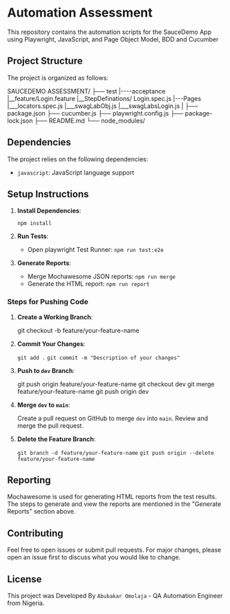 # Automation Assessment

This repository contains the automation scripts for the SauceDemo App using Playwright, JavaScript, and Page Object Model, BDD and Cucumber

## Project Structure

The project is organized as follows:

SAUCEDEMO ASSESSMENT/
├── test
|----acceptance
    |__feature/Login.feature
    |__StepDefinations/ Login.spec.js
|---Pages
    |___locators.spec.js
    |___swagLabObj.js
    |___swagLabsLogin.js
|
├── package.json
├── cucumber.js
├── playwright.config.js
├── package-lock.json
├── README.md
└── node_modules/

## Dependencies

The project relies on the following dependencies:

- `javascript`: JavaScript language support

## Setup Instructions

1. **Install Dependencies**:

   `npm install`

3. **Run Tests**:

   - Open playwright Test Runner:
     `npm run test:e2e`

4. **Generate Reports**:
   - Merge Mochawesome JSON reports:
     `npm run merge`
   - Generate the HTML report:
     `npm run report`

### Steps for Pushing Code

1. **Create a Working Branch**:

   git checkout -b feature/your-feature-name

2. **Commit Your Changes**:

   `git add .`
   `git commit -m "Description of your changes"`

3. **Push to `dev` Branch**:

   git push origin feature/your-feature-name
   git checkout dev
   git merge feature/your-feature-name
   git push origin dev

4. **Merge `dev` to `main`**:

   Create a pull request on GitHub to merge `dev` into `main`.
   Review and merge the pull request.

5. **Delete the Feature Branch**:

   `git branch -d feature/your-feature-name`
   `git push origin --delete feature/your-feature-name`

## Reporting

Mochawesome is used for generating HTML reports from the test results. The steps to generate and view the reports are mentioned in the "Generate Reports" section above.

## Contributing

Feel free to open issues or submit pull requests. For major changes, please open an issue first to discuss what you would like to change.

## License

This project was Developed By `Abubakar Omolaja` - QA Automation Engineer from Nigeria.
